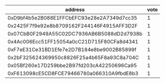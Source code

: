 address|vote|timestamp|signature
---|---|---|---
0xD9bf4b5e2B088E1FFCbEFC93e28e2A7349d7cc35|1|1606829148|0x46ff0ced64e30fec63d2edbf48bc7d87d5d447afd6408591611f84b3116c593277e9312059d4f0e20f10911278b916f379ee1797d73646d1d748f6d1863287051c
0x2425F7f9e92e8b8709162F244146F4915AFF3D2F|1|1606829153|0x538f2ec9d4f775cc786ccd5abbbb40225102f381a4df242cd87fd86ee7adc269561b7d79914869d1b99400a8321423a265dc47e0abc6c4707a2904bcc4600bbb1c
0x07CbB0F2949A55C02DC7936AB6B5088dD2d7938b|1|1606829340|0xed323bc992550d062cac4b2f434b56af199c1c1d84f76ce6f4a64f9498c9c1a47cbe1c95e5401be804ff7fa6060b52df751f29b0a4c7f662d0a5ed11c7ff53981c
0x4Ac006Ecc51FF15054a0cC21D715F80CFa8d4341|1|1606829691|0x4a8bff1f66c6371d9eb0a639b92196873b82a5df48cfa2491725842cc885a8eb3a24a4990b34cfa6329044859564e30e67b972da0a1a1b135739de849241430a1c
0xF7eE31Ce31BD1Efe7e2D7B184e8be9002B85899f|1|1606830475|0xaa011d9fb96f3aa096b164b997ef0f34fa860749a349257d573d09975d6f283a15551962a6e58ed944fd1f59781af7fe20d9adc5c6c58ae6d112289663e839211c
0x2bF325624369950c8826F25a4b65F8a93C8a704C|1|1606832025|0x1924e02740f4d413bd5eebf587fcdc92fc4b2f8ac7d0c8064fb805b1a82f946e42655e126f6ab9817170f8fdafddfb20f6a116bace2011c5f92d30c3f650d76e1b
0x05Bf260e17D259bbe2B97fd203cA42250696Ca95|1|1606833138|0x6e4dbcc6ea1fcd7802c7cb12c35070fcd2040c5fc0d679d0afc212ade89ad8436b07efdd6b0013599680b2008ec408ecac7ba89149389783cec1c2a8efbfe3e01b
0xF613098cE5CD8FCE79466780a066310A9fbdE8b3|1|1606835625|0x19cadd7af81cc62edb974ad55d1f80a131ee93aad61ce14f47b061860b7416f8530dd1c592d2ad71cf437491b42a51407957dcc149f8b9e8ba1556de81faf3931b